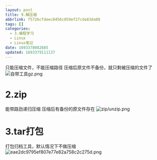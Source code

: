 ```yaml
---
layout: post
title: 9.解压缩
abbrlink: f5726cfdeec8456c859ef27cda83da08
tags: []
categories:
  - 3.编程学习
  - Linux
  - Linux笔记
date: 1693378082685
updated: 1693379111137
---
```


只能压缩文件，不能压缩路径
压缩后原文件不备份，就只剩被压缩的文件了
![自带工具gz.png](/resources/9c982282227046f3922343df14581831.png)

# 2.zip

能带路劲递归压缩
压缩后有备份的原文件存在
![zip/unzip.png](/resources/1ff646f7ed344dbaad77c9f174fb3d87.png)

# 3.tar打包

打包归档工具，默认情况下不做压缩
![eae2dc9795ef807e77e82a758c2c275d.png](/resources/a08ca3cea3ea4cf38dc41f9c3a0102b5.png)
